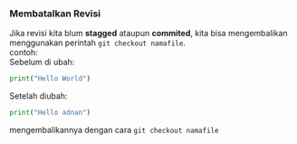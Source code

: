### Membatalkan Revisi
Jika revisi kita blum __stagged__ ataupun __commited__, kita bisa mengembalikan menggunakan perintah `git checkout namafile`.<br>
contoh:<br>
Sebelum di ubah:
```python
print("Hello World")
```
Setelah diubah:
```python
print("Hello adnan")
```
mengembalikannya dengan cara
`git checkout namafile`
